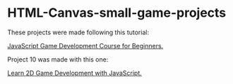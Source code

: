 # HTML-Canvas-small-game-projects

These projects were made following this tutorial:  

[JavaScript Game Development Course for Beginners.](https://youtu.be/GFO_txvwK_c)  

Project 10 was made with this one:  

[Learn 2D Game Development with JavaScript.](https://youtu.be/EvC3ge_puQk)  
